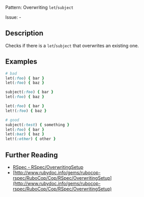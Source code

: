 Pattern: Overwriting `let`/`subject`

Issue: -

## Description

Checks if there is a `let`/`subject` that overwrites an existing one.

## Examples

```ruby
# bad
let(:foo) { bar }
let(:foo) { baz }

subject(:foo) { bar }
let(:foo) { baz }

let(:foo) { bar }
let!(:foo) { baz }

# good
subject(:test) { something }
let(:foo) { bar }
let(:baz) { baz }
let!(:other) { other }
```

## Further Reading

* [RSpec - RSpec/OverwritingSetup](https://docs.rubocop.org/rubocop-rspec/cops_rspec.html#rspecoverwritingsetup)
* [http://www.rubydoc.info/gems/rubocop-rspec/RuboCop/Cop/RSpec/OverwritingSetup](http://www.rubydoc.info/gems/rubocop-rspec/RuboCop/Cop/RSpec/OverwritingSetup)
